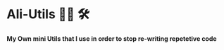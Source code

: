 # Ali-Utils :construction_worker_man: :hammer_and_wrench: 

**My Own mini Utils that I use in order to stop re-writing repetetive code**